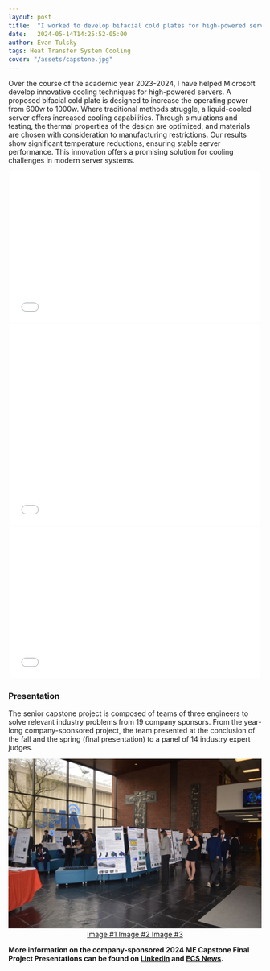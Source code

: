 ```yaml
---
layout: post
title:  "I worked to develop bifacial cold plates for high-powered servers with Microsoft"
date:   2024-05-14T14:25:52-05:00
author: Evan Tulsky
tags: Heat Transfer System Cooling
cover: "/assets/capstone.jpg"
---
```

 
Over the course of the academic year 2023-2024, I have helped Microsoft develop innovative cooling techniques for high-powered servers. A proposed bifacial cold plate is designed to increase the operating power from 600w to 1000w. Where traditional methods struggle, a liquid-cooled server offers increased cooling capabilities. Through simulations and testing, the thermal properties of the design are optimized, and materials are chosen with consideration to manufacturing restrictions. Our results show significant temperature reductions, ensuring stable server performance. This innovation offers a promising solution for cooling challenges in modern server systems.

<p align="center">
<embed src="/assets/files/Microsoft Final Poster.pdf" width="500" height="300" type='application/pdf'/>
<embed src="/assets/files/Bifacial Cold plates for High Powered Servers Final Report.pdf" width="500" height="400" type='application/pdf'/>
<embed src="/assets/files/FinalPresentation_Spring.pdf" width="500" height="300" type='application/pdf'/>
</p>

### Presentation
The senior capstone project is composed of teams of three engineers to solve relevant industry problems from 19 company sponsors. From the year-long company-sponsored project, the team presented at the conclusion of the fall and the spring (final presentation) to a panel of 14 industry expert judges.

<p align="center">
<a href="/assets/capstone.jpg" data-lightbox="capstone" data-title="2024 ME Capstone"> <img src="/assets/posterpresentation_microsoft.jpg"> Image #1 </a>
<a href="/assets/posterpresentation_microsoft.jpg" data-lightbox="capstone" data-title="Spring Term Poster Presentation">  Image #2 </a>
<a href="/assets/fallpresentation_microsoft.jpg" data-lightbox="capstone" data-title="Fall Term Presentation"> Image #3</a>
</p>

**More information on the company-sponsored 2024 ME Capstone Final Project Presentations can be found on [Linkedin](https://www.linkedin.com/feed/update/urn:li:activity:7191762558649851904/) and [ECS News](https://ecs.syracuse.edu/about/news/mechanical-and-aerospace-engineering-senior-capstone-teams-present-designs-to-industry-partners).**
